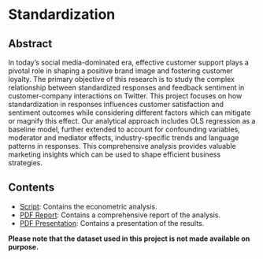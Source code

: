 # Standardization
## Abstract
In today’s social media-dominated era, effective customer support plays a pivotal role in shaping a positive brand image and fostering customer loyalty. The primary objective of this research is to study the complex relationship between standardized responses and feedback sentiment in customer-company interactions on Twitter.
This project focuses on how standardization in responses influences customer satisfaction and sentiment outcomes while considering different factors which can mitigate or magnify this effect. Our analytical approach includes OLS regression as a baseline model, further extended to account for confounding variables, moderator and mediator effects, industry-specific trends and language patterns in responses. This comprehensive analysis provides valuable marketing insights which can be used to shape efficient business strategies.

## Contents
- [Script](standardization.do): Contains the econometric analysis.
- [PDF Report](report.pdf): Contains a comprehensive report of the analysis.
- [PDF Presentation](presentation.pdf): Contains a presentation of the results.

**Please note that the dataset used in this project is not made available on purpose.**
